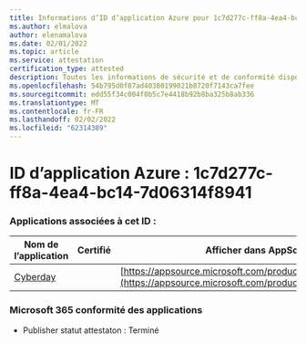 ```yaml
---
title: Informations d’ID d’application Azure pour 1c7d277c-ff8a-4ea4-bc14-7d06314f8941
ms.author: elmalova
author: elenamalova
ms.date: 02/01/2022
ms.topic: article
ms.service: attestation
certification_type: attested
description: Toutes les informations de sécurité et de conformité disponibles pour 1c7d277c-ff8a-4ea4-bc14-7d06314f8941.
ms.openlocfilehash: 54b795d0f87ad40380199021b8720f7143ca7fee
ms.sourcegitcommit: edd55f34c004f0b5c7e4418b92b8ba325b8ab336
ms.translationtype: MT
ms.contentlocale: fr-FR
ms.lasthandoff: 02/02/2022
ms.locfileid: "62314389"
---
```

# <a name="azure-app-id-1c7d277c-ff8a-4ea4-bc14-7d06314f8941"></a>ID d’application Azure : 1c7d277c-ff8a-4ea4-bc14-7d06314f8941


### <a name="apps-associated-with-this-id"></a>Applications associées à cet ID :
| **Nom de l’application** | **Certifié** | **Afficher dans AppSource** |
|--------------|---------------|-----------------------|
| [Cyberday](https://docs.microsoft.com/microsoft-365-app-certification/forward/WA200001774) |  | [https://appsource.microsoft.com/product/office/WA200001774](https://appsource.microsoft.com/product/office/WA200001774) |

### <a name="microsoft-365-app-compliance-status"></a>Microsoft 365 conformité des applications
- Publisher statut attestaton : Terminé
